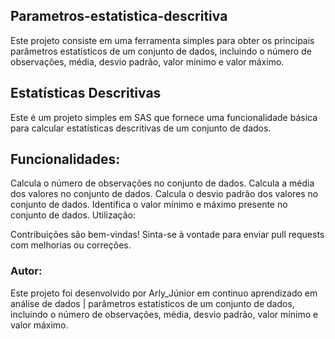 ## Parametros-estatistica-descritiva
Este projeto consiste em uma ferramenta simples para obter os principais parâmetros estatísticos de um conjunto de dados, incluindo o número de observações, média, desvio padrão, valor mínimo e valor máximo.

## Estatísticas Descritivas
Este é um projeto simples em SAS que fornece uma funcionalidade básica para calcular estatísticas descritivas de um conjunto de dados.

## Funcionalidades:
Calcula o número de observações no conjunto de dados.
Calcula a média dos valores no conjunto de dados.
Calcula o desvio padrão dos valores no conjunto de dados.
Identifica o valor mínimo e máximo presente no conjunto de dados.
Utilização:

Contribuições são bem-vindas! Sinta-se à vontade para enviar pull requests com melhorias ou correções.

### Autor:
Este projeto foi desenvolvido por Arly_Júnior em continuo aprendizado em análise de dados | parâmetros estatísticos de um conjunto de dados, incluindo o número de observações, média, desvio padrão, valor mínimo e valor máximo.
